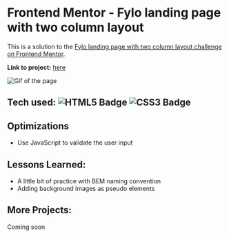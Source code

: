 # Frontend Mentor - Fylo landing page with two column layout
This is a solution to the [Fylo landing page with two column layout challenge on Frontend Mentor](https://www.frontendmentor.io/challenges/fylo-landing-page-with-two-column-layout-5ca5ef041e82137ec91a50f5).

**Link to project:** [here](https://fylo-two-column-landing-page.netlify.app/)

![Gif of the page](https://media.giphy.com/media/DyZETaSTjKDGQ3zmqF/giphy.gif)

## Tech used: ![HTML5 Badge](https://img.shields.io/badge/-HTML5-E34F26?logo=HTML5&logoColor=white&style=flat) ![CSS3 Badge](https://img.shields.io/badge/-CSS3-1572B6?logo=CSS3&logoColor=white&style=flat)

## Optimizations

- Use JavaScript to validate the user input

## Lessons Learned:

- A little bit of practice with BEM naming convention
- Adding background images as pseudo elements

## More Projects:

Coming soon
